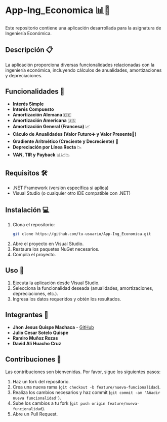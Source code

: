 # App-Ing_Economica 📊💼

Este repositorio contiene una aplicación desarrollada para la asignatura de Ingeniería Económica.

## Descripción 📋

La aplicación proporciona diversas funcionalidades relacionadas con la ingeniería económica, incluyendo cálculos de anualidades, amortizaciones y depreciaciones.

## Funcionalidades 🚀

- **Interés Simple**
- **Interés Compuesto**
- **Amortización Alemana** 🇩🇪
- **Amortización Americana** 🇺🇸
- **Amortización General (Francesa)** 📈
- **Cáculo de Anualidades (Valor Futuro✈️ y Valor Presente📅)**
- **Gradiente Aritmético (Creciente y Decreciente)** 📐
- **Depreciación por Línea Recta** 📉
- **VAN, TIR y Payback** 📊📈📉

## Requisitos 🛠️

- .NET Framework (versión específica si aplica)
- Visual Studio (o cualquier otro IDE compatible con .NET)

## Instalación 💻

1. Clona el repositorio:
    ```sh
    git clone https://github.com/tu-usuario/App-Ing_Economica.git
    ```
2. Abre el proyecto en Visual Studio.
3. Restaura los paquetes NuGet necesarios.
4. Compila el proyecto.

## Uso 📐

1. Ejecuta la aplicación desde Visual Studio.
2. Selecciona la funcionalidad deseada (anualidades, amortizaciones, depreciaciones, etc.).
3. Ingresa los datos requeridos y obtén los resultados.

## Integrantes 👥

- **Jhon Jesus Quispe Machaca** - [GitHub](https://github.com/foreverlcd)
- **Julio Cesar Sotelo Quispe**
- **Ramiro Muñoz Rozas** 
- **David Ali Huacho Cruz**


## Contribuciones 🤝

Las contribuciones son bienvenidas. Por favor, sigue los siguientes pasos:

1. Haz un fork del repositorio.
2. Crea una nueva rama (`git checkout -b feature/nueva-funcionalidad`).
3. Realiza los cambios necesarios y haz commit (`git commit -am 'Añadir nueva funcionalidad'`).
4. Sube los cambios a tu fork (`git push origin feature/nueva-funcionalidad`).
5. Abre un Pull Request.
